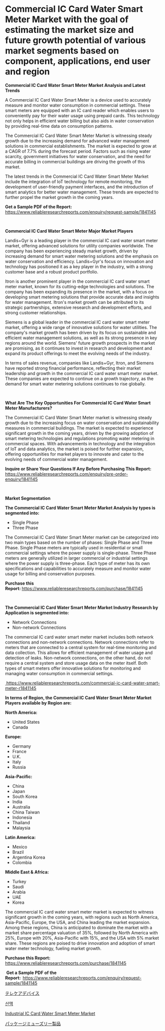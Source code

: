 <p><h1>Commercial IC Card Water Smart Meter Market with the goal of estimating the market size and future growth potential of various market segments based on component, applications, end user and region</h1></p><p><strong>Commercial IC Card Water Smart Meter Market Analysis and Latest Trends</strong></p>
<p><p>A Commercial IC Card Water Smart Meter is a device used to accurately measure and monitor water consumption in commercial settings. These smart meters are equipped with an IC card reader which enables users to conveniently pay for their water usage using prepaid cards. This technology not only helps in efficient water billing but also aids in water conservation by providing real-time data on consumption patterns.</p><p>The Commercial IC Card Water Smart Meter Market is witnessing steady growth due to the increasing demand for advanced water management solutions in commercial establishments. The market is expected to grow at a CAGR of 7.7% during the forecast period. Factors such as rising water scarcity, government initiatives for water conservation, and the need for accurate billing in commercial buildings are driving the growth of this market.</p><p>The latest trends in the Commercial IC Card Water Smart Meter Market include the integration of IoT technology for remote monitoring, the development of user-friendly payment interfaces, and the introduction of smart analytics for better water management. These trends are expected to further propel the market growth in the coming years.</p></p>
<p><strong>Get a Sample PDF of the Report:&nbsp;</strong> <a href="https://www.reliableresearchreports.com/enquiry/request-sample/1841145">https://www.reliableresearchreports.com/enquiry/request-sample/1841145</a></p>
<p>&nbsp;</p>
<p><strong>Commercial IC Card Water Smart Meter Major Market Players</strong></p>
<p><p>Landis+Gyr is a leading player in the commercial IC card water smart meter market, offering advanced solutions for utility companies worldwide. The company has been experiencing steady market growth, driven by increasing demand for smart water metering solutions and the emphasis on water conservation and efficiency. Landis+Gyr's focus on innovation and technology has positioned it as a key player in the industry, with a strong customer base and a robust product portfolio.</p><p>Itron is another prominent player in the commercial IC card water smart meter market, known for its cutting-edge technologies and solutions. The company has been expanding its presence in the market, with a focus on developing smart metering solutions that provide accurate data and insights for water management. Itron's market growth can be attributed to its strategic partnerships, extensive research and development efforts, and strong customer relationships.</p><p>Siemens is a global leader in the commercial IC card water smart meter market, offering a wide range of innovative solutions for water utilities. The company's market growth has been driven by its focus on sustainable and efficient water management solutions, as well as its strong presence in key regions around the world. Siemens' future growth prospects in the market are promising, as it continues to invest in research and development and expand its product offerings to meet the evolving needs of the industry.</p><p>In terms of sales revenue, companies like Landis+Gyr, Itron, and Siemens have reported strong financial performance, reflecting their market leadership and growth in the commercial IC card water smart meter market. These companies are expected to continue on a growth trajectory, as the demand for smart water metering solutions continues to rise globally.</p></p>
<p>&nbsp;</p>
<p><strong>What Are The Key Opportunities For Commercial IC Card Water Smart Meter Manufacturers?</strong></p>
<p><p>The Commercial IC Card Water Smart Meter market is witnessing steady growth due to the increasing focus on water conservation and sustainability measures in commercial buildings. The market is expected to experience significant growth in the coming years, driven by the growing adoption of smart metering technologies and regulations promoting water metering in commercial spaces. With advancements in technology and the integration of IoT and data analytics, the market is poised for further expansion, offering opportunities for market players to innovate and cater to the evolving needs of commercial water management.</p></p>
<p><strong>Inquire or Share Your Questions If Any Before Purchasing This Report:</strong> <a href="https://www.reliableresearchreports.com/enquiry/pre-order-enquiry/1841145">https://www.reliableresearchreports.com/enquiry/pre-order-enquiry/1841145</a></p>
<p>&nbsp;</p>
<p><strong>Market Segmentation</strong></p>
<p><strong>The Commercial IC Card Water Smart Meter Market Analysis by types is segmented into:</strong></p>
<p><ul><li>Single Phase</li><li>Three Phase</li></ul></p>
<p><p>The Commercial IC Card Water Smart Meter market can be categorized into two main types based on the number of phases: Single Phase and Three Phase. Single Phase meters are typically used in residential or small commercial settings where the power supply is single-phase. Three Phase meters are generally utilized in larger commercial or industrial settings where the power supply is three-phase. Each type of meter has its own specifications and capabilities to accurately measure and monitor water usage for billing and conservation purposes.</p></p>
<p><strong>Purchase this Report:&nbsp;</strong><a href="https://www.reliableresearchreports.com/purchase/1841145">https://www.reliableresearchreports.com/purchase/1841145</a></p>
<p>&nbsp;</p>
<p><strong>The Commercial IC Card Water Smart Meter Market Industry Research by Application is segmented into:</strong></p>
<p><ul><li>Network Connections</li><li>Non-network Connections</li></ul></p>
<p><p>The commercial IC card water smart meter market includes both network connections and non-network connections. Network connections refer to meters that are connected to a central system for real-time monitoring and data collection. This allows for efficient management of water usage and detection of leaks. Non-network connections, on the other hand, do not require a central system and store usage data on the meter itself. Both types of smart meters offer innovative solutions for monitoring and managing water consumption in commercial settings.</p></p>
<p><a href="https://www.reliableresearchreports.com/commercial-ic-card-water-smart-meter-r1841145">&nbsp;https://www.reliableresearchreports.com/commercial-ic-card-water-smart-meter-r1841145</a></p>
<p><strong>In terms of Region, the Commercial IC Card Water Smart Meter Market Players available by Region are:</strong></p>
<p>
    <p> <strong> North America: </strong>
        <ul>
            <li>United States</li>
            <li>Canada</li>
        </ul>
        </p> 
    <p> <strong> Europe: </strong>
        <ul>
            <li>Germany</li>
            <li>France</li>
            <li>U.K.</li>
            <li>Italy</li>
            <li>Russia</li>
        </ul>
        </p> 
    <p> <strong> Asia-Pacific: </strong>
        <ul>
            <li>China</li>
            <li>Japan</li>
            <li>South Korea</li>
            <li>India</li>
            <li>Australia</li>
            <li>China Taiwan</li>
            <li>Indonesia</li>
            <li>Thailand</li>
            <li>Malaysia</li>
        </ul>
        </p> 
    <p> <strong> Latin America: </strong>
        <ul>
            <li>Mexico</li>
            <li>Brazil</li>
            <li>Argentina Korea</li>
            <li>Colombia</li>
        </ul>
        </p> 
    <p> <strong> Middle East & Africa: </strong>
        <ul>
            <li>Turkey</li>
            <li>Saudi</li>
            <li>Arabia</li>
            <li>UAE</li>
            <li>Korea</li>
        </ul>
    </p>
    </p>
<p><p>The commercial IC card water smart meter market is expected to witness significant growth in the coming years, with regions such as North America, Asia-Pacific, Europe, the USA, and China leading the market expansion. Among these regions, China is anticipated to dominate the market with a market share percentage valuation of 35%, followed by North America with 25%, Europe with 20%, Asia-Pacific with 15%, and the USA with 5% market share. These regions are poised to drive innovation and adoption of smart water meter technology, fueling market growth.</p></p>
<p><strong>Purchase this Report: </strong><a href="https://www.reliableresearchreports.com/purchase/1841145">https://www.reliableresearchreports.com/purchase/1841145</a></p>
<p>&nbsp;<strong>Get a Sample PDF of the Report:&nbsp;&nbsp;</strong><a href="https://www.reliableresearchreports.com/enquiry/request-sample/1841145">https://www.reliableresearchreports.com/enquiry/request-sample/1841145</a></p>
<p><strong></strong></p>
<p><p><a href="https://medium.com/@idellamante2023/2024%E5%B9%B4%E3%81%8B%E3%82%892031%E5%B9%B4%E3%81%BE%E3%81%A7%E3%81%AE%E4%BA%88%E6%B8%AC%E3%81%95%E3%82%8C%E3%82%8B%E3%83%86%E3%83%AC%E3%82%B1%E3%82%A2%E6%A9%9F%E5%99%A8%E5%B8%82%E5%A0%B4%E3%81%AE%E3%83%88%E3%83%AC%E3%83%B3%E3%83%89%E3%81%A8%E5%B8%82%E5%A0%B4%E5%88%86%E6%9E%90-27357aeedbe7">テレケアデバイス</a></p><p><a href="https://medium.com/@bruceabernathy2022/mtbe-%EC%8B%9C%EC%9E%A5-%EC%9C%A0%ED%98%95-%EC%9D%91%EC%9A%A9-%EB%B0%8F-%EC%A7%80%EB%A6%AC%EC%97%90-%EB%8C%80%ED%95%9C-%ED%8F%AC%EA%B4%84%EC%A0%81-%ED%8F%89%EA%B0%80-a587922bd05c">산맥</a></p><p><a href="https://github.com/edytherolanlouisejk1miz0wig/Market-Research-Report-List-2/blob/main/industrial-ic-card-water-smart-meter-market.md">Industrial IC Card Water Smart Meter Market</a></p><p><a href="https://medium.com/@candiceveum_27405/%E3%83%91%E3%83%83%E3%82%B1%E3%83%BC%E3%82%B8%E5%85%A5%E3%82%8A%E3%83%9F%E3%83%A5%E3%83%BC%E3%82%BA%E3%83%AA%E3%83%BC%E8%A3%BD%E5%93%81%E5%B8%82%E5%A0%B4-%E7%AB%B6%E4%BA%89%E5%88%86%E6%9E%90-%E5%B8%82%E5%A0%B4%E5%8B%95%E5%90%91-2031%E5%B9%B4%E3%81%BE%E3%81%A7%E3%81%AE%E4%BA%88%E6%B8%AC-6ab8a0db6a78">パッケージミューズリー製品</a></p></p>